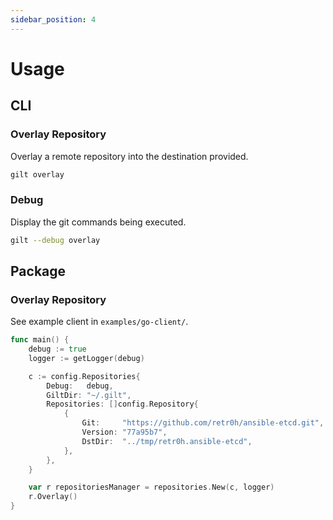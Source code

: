 ```yaml
---
sidebar_position: 4
---
```


# Usage

## CLI

### Overlay Repository

Overlay a remote repository into the destination provided.

```bash
gilt overlay
```

### Debug

Display the git commands being executed.

```bash
gilt --debug overlay
```

## Package

### Overlay Repository

See example client in `examples/go-client/`.

```go
func main() {
	debug := true
	logger := getLogger(debug)

	c := config.Repositories{
		Debug:   debug,
		GiltDir: "~/.gilt",
		Repositories: []config.Repository{
			{
				Git:     "https://github.com/retr0h/ansible-etcd.git",
				Version: "77a95b7",
				DstDir:  "../tmp/retr0h.ansible-etcd",
			},
		},
	}

	var r repositoriesManager = repositories.New(c, logger)
	r.Overlay()
}
```
